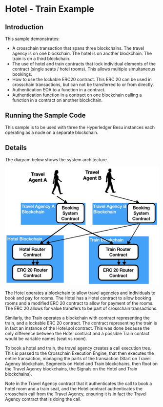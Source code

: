 # Hotel - Train Example

## Introduction
This sample demonstrates:
* A crosschain transaction that spans three blockchains. The travel
agency is on one blockchain. The hotel is on another blockchain. The
train is on a third blockchain.  
* The use of hotel and train contracts that lock individual 
  elements of the contract (single seats / hotel rooms). This 
  allows multiple simultaneous bookings.
* How to use the lockable ERC20 contract. This ERC 20 can be used
  in crosschain transactions, but can not be transferred to or from
  directly.
* Authentication EOA to a function in a contract.
* Authentication function in a contract on one blockchain calling a
  function in a contract on another blockchain.


## Running the Sample Code

This sample is to be used with three the Hyperledger Besu instances
each operating as a node on a separate blockchain. 

## Details

The diagram below shows the system architecture.

![Architecture Diagram](architecture.png)

The Hotel operates a blockchain to allow travel agencies and individuals 
to book and pay for rooms. The Hotel has a Hotel contract to allow booking 
rooms and a modified ERC 20 contract to allow for payment of the rooms.
The ERC 20 allows for value transfers to be part of crosschain transactions. 

Similarly, the Train operates a blockchain with contract representing 
the train, and a lockable ERC 20 contract. The contract representing
the train is in fact an instance of the Hotel.sol contract. This was done because the 
only difference between the Hotel contract and a possible Train contact would be variable 
names (seat vs room). 

To book a hotel and train, the travel agency creates a call execution tree. This is 
passed to the Crosschain Execution Engine, that then executes the entire transaction,
managing the parts of the transaction (Start on Travel Agency blockchain, Segments
on Hotel and Train blockchains, then Root on the Travel Agency blockchains, the Signals
on the Hotel and Train blockchains).

Note in the Travel Agency contract that it authenticates the call to book a hotel room
and a train seat, and the Hotel contract authenticates the crosschain call from the 
Travel Agency, ensuring it is in fact the Travel Agency contract that is doing the call. 
